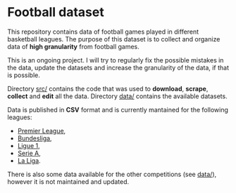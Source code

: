 # Football dataset

This repository contains data of football games played in different basketball leagues. The purpose of this dataset is to collect and organize
data of **high granularity** from football games.

This is an ongoing project. I will try to regularly fix the possible mistakes in the data,
update the datasets and increase the granularity of the data, if that is possible.

Directory [src/](src) contains the code that was used to **download**, **scrape**, **collect** and **edit** all the data. Directory [data/](data/) contains the available datasets.

Data is published in **CSV** format and is currently mantained for the following leagues:
* [Premier League](data/premier_leauge),
* [Bundesliga](data/bundesliga),
* [Ligue 1](data/ligue_1),
* [Serie A](data/serie_a),
* [La Liga](data/la_liga).

There is also some data available for the other competitions (see [data/](data/)), however it is not maintained and updated.
